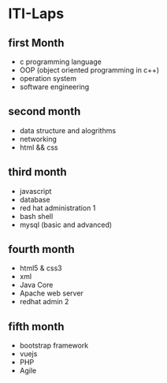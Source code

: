 # ITI-Laps
## first Month
- c programming language
- OOP (object oriented programming in c++)
- operation system
- software engineering
## second month
- data structure and alogrithms 
- networking
- html && css
## third month
- javascript
- database
- red hat administration 1
- bash shell 
- mysql (basic and advanced)
## fourth month
- html5 & css3
- xml 
- Java Core
- Apache web server
- redhat admin 2
## fifth month 
- bootstrap framework
- vuejs
- PHP
- Agile 


